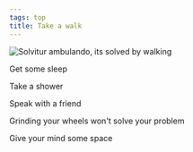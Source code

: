 ```yaml
---
tags: top 
title: Take a walk
---
```


![Solvitur ambulando, its solved by walking](/assets/static/img/take-a-walk.png)

Get some sleep 

Take a shower 

Speak with a friend

Grinding your wheels won't solve your problem

Give your mind some space 


